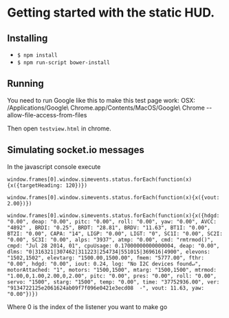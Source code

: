 Getting started with the static HUD.
=================

## Installing

* `$ npm install`
* `$ npm run-script bower-install`


## Running

You need to run Google like this to make this test page work:
OSX: /Applications/Google\ Chrome.app/Contents/MacOS/Google\ Chrome --allow-file-access-from-files

Then open `testview.html` in chrome.


## Simulating socket.io messages

In the javascript console execute

`window.frames[0].window.simevents.status.forEach(function(x){x({targetHeading: 120})})`

`window.frames[0].window.simevents.status.forEach(function(x){x({vout: 2.00})})`

`window.frames[0].window.simevents.status.forEach(function(x){x({hdgd: "0.00", deap: "0.00", pitc: "0.00", roll: "0.00", yaw: "0.00", AVCC: "4892" ,
BRDI: "0.25",
BRDT: "28.81",
BRDV: "11.63",
BT1I: "0.00",
BT2I: "0.00",
CAPA: "14",
LIGP: "0.00",
LIGT: "0",
SC1I: "0.00",
SC2I: "0.00",
SC3I: "0.00",
alps: "3937",
atmp: "0.00",
cmd: "rmtrmod()",
cmpd: "Jul 28 2014, 01",
cpuUsage: 0.17000000000000004,
deap: "0.00",
dlms: "0|316321|307462|311223|254734|551015|369616|4900",
elevons: "1502,1502",
elevtarg: "1500.00,1500.00",
fmem: "5777.00",
fthr: "0.00",
hdgd: "0.00",
iout: 0.24,
log: "No I2C devices found↵",
motorAttached: "1",
motors: "1500,1500",
mtarg: "1500,1500",
mtrmod: "1.00,0,1.00,2.00,0,2.00",
pitc: "0.00",
pres: "0.00",
roll: "0.00",
servo: "1500",
starg: "1500",
temp: "0.00",
time: "37752936.00",
ver: "9134722125e2061624ab09f7f096e0421e3ecd08  -",
vout: 11.63,
yaw: "0.00"})})`

Where 0 is the index of the listener you want to make go
